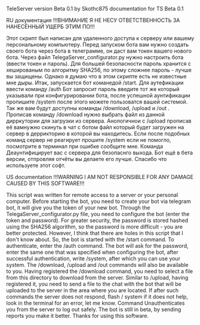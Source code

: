 TeleServer version Beta 0.1 by Skothc875
documentation for TS Beta 0.1

RU документация
!!!ВНИМАНИЕ Я НЕ НЕСУ ОТВЕТСТВЕННОСТЬ ЗА НАНЕСЁННЫЙ УЩЕРБ ЭТИМ ПО!!!

Этот скрипт был написан для удаленного доступа к серверу или вашему персональному компьютеру. Перед запуском бота вам нужно создать своего бота через бота в телеграмме, он даст вам токен вашего нового бота. Через файл TelegaServer_configurator.py нужно настроить бота (ввести токен и пароль). Для большей безопасности пароль хранится с хешированым по алгоритму SHA256, по этому сложнее пароль - лучше вы защищены. Однако я думаю что в этом скрипте есть не известные мне дыры. 
Итак, запускается бот команедой /start. Для аутефикации ввести команду /auth Бот запросит пароль введите тот же который указывали при конфигурировании бота,  после успешной аунтификации пропишите /system после этого можете пользоватся вашей системой. Так же вам будут доступны команды /download, /upload и /out . Прописав команду /download нужно выбрать файл из данной дирркутории для загрузки из сервера. Анологичнои с /upload прописав её вамнужно скинуть в чат с ботом файл который будет загружен на сервер в деррикторию в которой вы находитесь. Если после подобных команд сервер не реагирует прошите /system если не помогло, посмотрите в терминал при ошибке сообщите мне. Команда Деаунтифицирует вас с сервера для безопаснго выхода. 
Бот ещё в бета версии, отпровляя отчёты вы делаете его лучше. Спасибо что используете этот софт.

US documentation
!!!WARNING I AM NOT RESPONSIBLE FOR ANY DAMAGE CAUSED BY THIS SOFTWARE!!!

This script was written for remote access to a server or your personal computer. Before starting the bot, you need to create your bot via telegram bot, it will give you the token of your new bot. Through the TelegaServer_configurator.py file, you need to configure the bot (enter the token and password). For greater security, the password is stored hashed using the SHA256 algorithm, so the password is more difficult - you are better protected. However, I think that there are holes in this script that I don't know about.
So, the bot is started with the /start command. To authenticate, enter the /auth command. The bot will ask for the password, enter the same one that was specified when configuring the bot, after successful authentication, write /system, after which you can use your system. The /download, /upload and /out commands will also be available to you. Having registered the /download command, you need to select a file from this directory to download from the server. Similar to /upload, having registered it, you need to send a file to the chat with the bot that will be uploaded to the server in the area where you are located. If after such commands the server does not respond, flash / system if it does not help, look in the terminal for an error, let me know. Command Unauthenticates you from the server to log out safely.
The bot is still in beta, by sending reports you make it better. Thanks for using this software.
